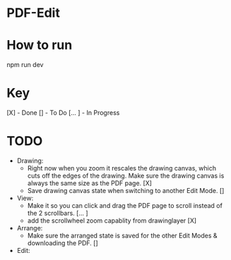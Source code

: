 # PDF-Edit

# How to run
npm run dev

# Key
[X] - Done
[] - To Do
[... ] - In Progress
# TODO
- Drawing:
  - Right now when you zoom it rescales the drawing canvas, which cuts off the edges of the drawing. Make sure the drawing canvas is always the same size as the PDF page. [X]
  - Save drawing canvas state when switching to another Edit Mode. []
- View:
  - Make it so you can click and drag the PDF page to scroll instead of the 2 scrollbars. [... ]
  - add the scrollwheel zoom capablity from drawinglayer [X]
- Arrange:
  - Make sure the arranged state is saved for the other Edit Modes & downloading the PDF. []
- Edit:

